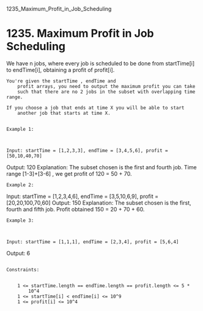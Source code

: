 1235_Maximum_Profit_in_Job_Scheduling
# 1235. Maximum Profit in Job Scheduling

We have n jobs, where every job is scheduled to be done from startTime[i]
        to endTime[i], obtaining a profit of profit[i].

    You're given the startTime , endTime and
        profit arrays, you need to output the maximum profit you can take
        such that there are no 2 jobs in the subset with overlapping time range.

    If you choose a job that ends at time X you will be able to start
        another job that starts at time X.

     
    Example 1:

    

    Input: startTime = [1,2,3,3], endTime = [3,4,5,6], profit = [50,10,40,70]
Output: 120
Explanation: The subset chosen is the first and fourth job.
Time range [1-3]+[3-6] , we get profit of 120 = 50 + 70.

    Example 2:

     

    
Input: startTime = [1,2,3,4,6], endTime = [3,5,10,6,9], profit = [20,20,100,70,60]
Output: 150
Explanation: The subset chosen is the first, fourth and fifth job.
Profit obtained 150 = 20 + 70 + 60.

    Example 3:

    

    Input: startTime = [1,1,1], endTime = [2,3,4], profit = [5,6,4]
Output: 6

     
    Constraints:

    
        1 <= startTime.length == endTime.length == profit.length <= 5 *
            10^4
        1 <= startTime[i] < endTime[i] <= 10^9
        1 <= profit[i] <= 10^4